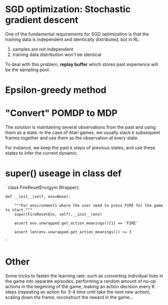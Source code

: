 # SGD optimization: Stochastic gradient descent
One of the fundamental requirements for SGD optimization is that the training data is independent and identically distributed, but in RL:
1. samples are not independent
2. training data distribution won't be identical

To deal with this problem, **replay buffer** which stores past experience will be the sampling pool.

# Epsilon-greedy method

# "Convert" POMDP to MDP
The solution is maintaining several observations from the past and using them as a state. In the case of Atari games, we usually stack k subsequent frames together and use them as the observation at every state. 

For instance, we keep the past k steps of previous states, and use these states to infer the current dynamic.

# super() useage in class def
` 
class FireResetEnv(gym.Wrapper):

    def __init__(self, env=None):
    
        """For environments where the user need to press FIRE for the game to start."""
        super(FireResetEnv, self).__init__(env)
        
        assert env.unwrapped.get_action_meanings()[1] == 'FIRE'
        
        assert len(env.unwrapped.get_action_meanings()) >= 3
` 

# Other 
Some tricks to fasten the learning rate: such as converting individual lives in the game into separate episodes, performing a random amount of no-op actions in the beginning of the game, making an action decision every K steps (repeating an action for 3-4 time until take the next new action), scaling down the frame, reconstruct the reward in the game...
